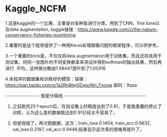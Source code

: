 # Kaggle_NCFM
1.这是kaggle的一个比赛，主要是对各种鱼进行分类，用到了CNN，fine tune以及data augmentation, kaggle链接：https://www.kaggle.com/c/the-nature-conservancy-fisheries-monitoring

2.重要的是这个程序提供了一种用Keras处理图像问题的框架程序，可以供参考。

3.一个重要的trick是，不仅仅将data augmentation用于训练集，而且还将其用于测试集，将同一张图片的不同变换都拿来测试并得到softmax的输出结果，然后再进行
  平均，这样做分数由1.08447提升到了1.00316
  
4.本程序的数据集和训练好的模型：链接：https://pan.baidu.com/s/1a2Rn8tejGDxgoNrI_Fxoow 密码：8spa


----------------- 我是分隔线 -----------------------------------------
1. 之前跑完25个epoch后，在验证集上的精度达到了0.91，于是我愚蠢的停止了训练，认为这么差的数据能达到0.91已经太不容易了。

2. 但是我错了，再次跑数据，这次：train_loss:0.1404, train_acc:0.9632, val_loss:0.2187, val_acc:0.9446,结果显示这次真的很难再提升了。
